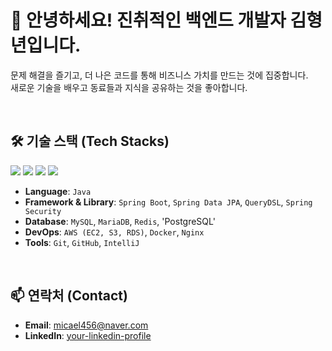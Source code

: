 # 👋 안녕하세요! 진취적인 백엔드 개발자 김형년입니다.
문제 해결을 즐기고, 더 나은 코드를 통해 비즈니스 가치를 만드는 것에 집중합니다.<br>
새로운 기술을 배우고 동료들과 지식을 공유하는 것을 좋아합니다.

<br>

## 🛠️ 기술 스택 (Tech Stacks)
<p>
  <img src="https://img.shields.io/badge/Java-007396?style=for-the-badge&logo=java&logoColor=white">
  <img src="https://img.shields.io/badge/Spring-6DB33F?style=for-the-badge&logo=spring&logoColor=white">
  <img src="https://img.shields.io/badge/MySQL-4479A1?style=for-the-badge&logo=mysql&logoColor=white"> 
  <img src="https://img.shields.io/badge/Amazon AWS-232F3E?style=for-the-badge&logo=amazonaws&logoColor=white">
</p>

- **Language**: `Java`
- **Framework & Library**: `Spring Boot`, `Spring Data JPA`, `QueryDSL`, `Spring Security`
- **Database**: `MySQL`, `MariaDB`, `Redis`, 'PostgreSQL'
- **DevOps**: `AWS (EC2, S3, RDS)`, `Docker`, `Nginx`
- **Tools**: `Git`, `GitHub`, `IntelliJ`

<br>

## 📫 연락처 (Contact)
- **Email**: [micael456@naver.com](micael456@naver.com)
- **LinkedIn**: [your-linkedin-profile](https://www.linkedin.com/in/%ED%98%95%EB%85%84-%EA%B9%80-30085437b/)
